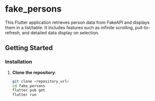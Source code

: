 # fake_persons

This Flutter application retrieves person data from FakeAPI and displays them in a list/table. It includes features such as infinite scrolling, pull-to-refresh, and detailed data display on selection.

## Getting Started

### Installation

1. **Clone the repository**:

   ```bash
   git clone <repository_url>
   cd fake_persons
   flutter pub get
   flutter run
